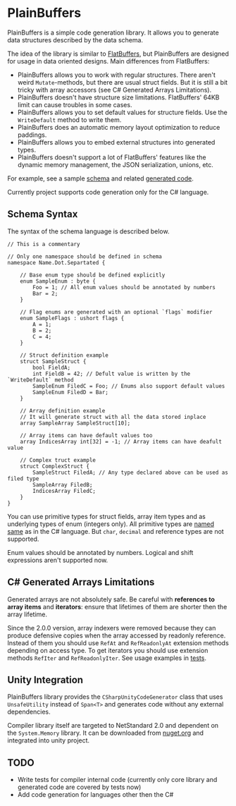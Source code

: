 # PlainBuffers

PlainBuffers is a simple code generation library.
It allows you to generate data structures described by the data schema.

The idea of the library is similar to [FlatBuffers](https://github.com/google/flatbuffers),
but PlainBuffers are designed for usage in data oriented designs.
Main differences from FlatBuffers:
- PlainBuffers allows you to work with regular structures.
There aren't weird `Mutate`-methods, but there are usual struct fields. But it is still a bit tricky with array accessors (see C# Generated Arrays Limitations).
- PlainBuffers doesn't have structure size limitations. FlatBuffers' 64KB limit can cause troubles in some cases.
- PlainBuffers allows you to set default values for structure fields. Use the `WriteDefault` method to write them.
- PlainBuffers does an automatic memory layout optimization to reduce paddings.
- PlainBuffers allows you to embed external structures into generated types.
- PlainBuffers doesn't support a lot of FlatBuffers' features like the dynamic memory management, the JSON serialization, unions, etc.

For example, see a sample [schema](PlainBuffers.Tests/Generated/Schema.pbs)
and related [generated code](PlainBuffers.Tests/Generated/Schema.cs).

Currently project supports code generation only for the C# language.

## Schema Syntax

The syntax of the schema language is described below.

```
// This is a commentary

// Only one namespace should be defined in schema
namespace Name.Dot.Separtated {

    // Base enum type should be defined explicitly
    enum SampleEnum : byte {
        Foo = 1; // All enum values should be annotated by numbers
        Bar = 2;
    }
    
    // Flag enums are generated with an optional `flags` modifier
    enum SampleFlags : ushort flags {
        A = 1;
        B = 2;
        C = 4;
    }
    
    // Struct definition example
    struct SampleStruct {
        bool FieldA;
        int FieldB = 42; // Defult value is written by the `WriteDefault` method
        SampleEnum FiledC = Foo; // Enums also support default values
        SampleEnum FiledD = Bar;
    }
    
    // Array definition example
    // It will generate struct with all the data stored inplace
    array SampleArray SampleStruct[10];
    
    // Array items can have default values too
    array IndicesArray int[32] = -1; // Array items can have deafult value
    
    // Complex truct example
    struct ComplexStruct {
        SampleStruct FiledA; // Any type declared above can be used as filed type
        SampleArray FiledB;
        IndicesArray FiledC;
    }
}
```

You can use primitive types for struct fields, array item types and as underlying types of enum (integers only).
All primitive types are [named same](https://docs.microsoft.com/en-us/dotnet/csharp/language-reference/builtin-types/built-in-types) 
as in the C# language. But `char`, `decimal` and reference types are not supported.

Enum values should be annotated by numbers. Logical and shift expressions aren't supported now.

## C# Generated Arrays Limitations

Generated arrays are not absolutely safe. Be careful with **references to array items** and **iterators**:
ensure that lifetimes of them are shorter then the array lifetime.

Since the 2.0.0 version, array indexers were removed because they can produce defensive copies when the array accessed by readonly reference.
Instead of them you should use `RefAt` and `RefReadonlyAt` extension methods depending on access type.
To get iterators you should use extension methods `RefIter` and `RefReadonlyIter`.
See usage examples in [tests](PlainBuffers.Tests/GeneratedCodeTests.cs).

## Unity Integration

PlainBuffers library provides the `CSharpUnityCodeGenerator` class that uses `UnsafeUtility` instead of `Span<T>` and generates code without any external dependencies. 

Compiler library itself are targeted to NetStandard 2.0 and dependent on the `System.Memory` library.
It can be downloaded from [nuget.org](https://www.nuget.org/packages/System.Memory/) and integrated into unity project.

## TODO

- Write tests for compiler internal code (currently only core library and generated code are covered by tests now)
- Add code generation for languages other then the C#